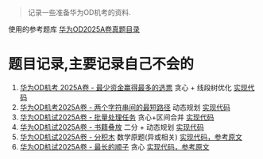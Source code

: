 > 记录一些准备华为OD机考的资料.

使用的参考题库 [华为OD2025A卷真题目录](https://blog.csdn.net/qq_45776114/article/details/145076776)
# 题目记录,主要记录自己不会的
1. [华为OD机考 2025A卷 - 最少资金赢得最多的选票](https://blog.csdn.net/qq_45776114/article/details/147288240)  贪心 + 线段树优化 [实现代码](./code/最少资金赢得最多的选票.cpp)
2. [华为OD机考2025A卷 - 两个字符串间的最短路径](https://blog.csdn.net/qq_45776114/article/details/147141325) 动态规划 [实现代码](./code/两个字符串间的最短路径.cpp)
3. [华为OD机试2025A卷 - 批量处理任务](https://blog.csdn.net/qq_45776114/article/details/147398095) 贪心+区间合并 [实现代码](./code/批量处理任务.cpp)
4. [华为OD机试2025A卷 - 书籍叠放](https://blog.csdn.net/qq_45776114/article/details/145583068) 二分 + 动态规划 [实现代码](./code/书籍叠放.cpp)
5. [华为OD机试2025A卷 - 分积木](https://blog.csdn.net/qq_45776114/article/details/147493888) 数学原题(异或相关) [实现代码，参考原文](https://blog.csdn.net/qq_45776114/article/details/147493888)
6. [华为OD机试2025A卷 - 最长的顺子](https://blog.csdn.net/qq_45776114/article/details/146410589) 贪心 [实现代码，参考原文](https://blog.csdn.net/qq_45776114/article/details/146410589)

